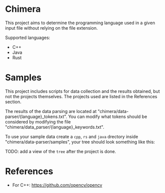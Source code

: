 # Chimera

This project aims to determine the programming language used in a given input file
without relying on the file extension.

Supported languages:
- C++
- Java
- Rust

# Samples

This project includes scripts for data collection and the results obtained,
but not the projects themselves.
The projects used are listed in the References section.

The results of the data parsing are located at "chimera/data-parser/{language}_tokens.txt".
You can modify what tokens should be considered by modifying the file "chimera/data_parser/{language}_keywords.txt".

To use your sample data create a `cpp`, `rs` and `java` drectory inside "chimera/data-parser/samples",
your tree should look something like this:

TODO: add a view of the `tree` after the project is done.

# References
- For C++: https://github.com/opencv/opencv

